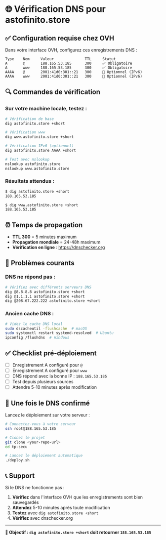 # 🌐 Vérification DNS pour astofinito.store

## ✅ Configuration requise chez OVH

Dans votre interface OVH, configurez ces enregistrements DNS :

```
Type    Nom     Valeur              TTL     Statut
A       @       188.165.53.185      300     ✅ Obligatoire
A       www     188.165.53.185      300     ✅ Obligatoire
AAAA    @       2001:41d0:301::21   300     📝 Optionnel (IPv6)
AAAA    www     2001:41d0:301::21   300     📝 Optionnel (IPv6)
```

## 🔍 Commandes de vérification

### Sur votre machine locale, testez :

```bash
# Vérification de base
dig astofinito.store +short

# Vérification www
dig www.astofinito.store +short

# Vérification IPv6 (optionnel)
dig astofinito.store AAAA +short

# Test avec nslookup
nslookup astofinito.store
nslookup www.astofinito.store
```

### Résultats attendus :

```bash
$ dig astofinito.store +short
188.165.53.185

$ dig www.astofinito.store +short  
188.165.53.185
```

## ⏰ Temps de propagation

- **TTL 300** = 5 minutes maximum
- **Propagation mondiale** = 24-48h maximum
- **Vérification en ligne** : https://dnschecker.org

## 🚨 Problèmes courants

### DNS ne répond pas :
```bash
# Vérifiez avec différents serveurs DNS
dig @8.8.8.8 astofinito.store +short
dig @1.1.1.1 astofinito.store +short
dig @208.67.222.222 astofinito.store +short
```

### Ancien cache DNS :
```bash
# Videz le cache DNS local
sudo dscacheutil -flushcache  # macOS
sudo systemctl restart systemd-resolved  # Ubuntu
ipconfig /flushdns  # Windows
```

## ✅ Checklist pré-déploiement

- [ ] Enregistrement A configuré pour `@`
- [ ] Enregistrement A configuré pour `www`
- [ ] DNS répond avec la bonne IP : `188.165.53.185`
- [ ] Test depuis plusieurs sources
- [ ] Attendre 5-10 minutes après modification

## 🎯 Une fois le DNS confirmé

Lancez le déploiement sur votre serveur :

```bash
# Connectez-vous à votre serveur
ssh root@188.165.53.185

# Clonez le projet
git clone <your-repo-url>
cd tp-secu

# Lancez le déploiement automatique
./deploy.sh
```

## 📞 Support

Si le DNS ne fonctionne pas :

1. **Vérifiez** dans l'interface OVH que les enregistrements sont bien sauvegardés
2. **Attendez** 5-10 minutes après toute modification
3. **Testez** avec `dig astofinito.store +short`
4. **Vérifiez** avec dnschecker.org

---

**🎯 Objectif : `dig astofinito.store +short` doit retourner `188.165.53.185`** 